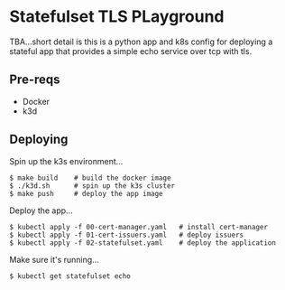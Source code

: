 # Statefulset TLS PLayground

TBA...short detail is this is a python app and k8s config for
deploying a stateful app that provides a simple echo service over tcp
with tls.

## Pre-reqs
- Docker
- k3d

## Deploying

Spin up the k3s environment...

```
$ make build    # build the docker image
$ ./k3d.sh      # spin up the k3s cluster
$ make push     # deploy the app image
```

Deploy the app...

```
$ kubectl apply -f 00-cert-manager.yaml   # install cert-manager
$ kubectl apply -f 01-cert-issuers.yaml   # deploy issuers
$ kubectl apply -f 02-statefulset.yaml    # deploy the application
```

Make sure it's running...

```
$ kubectl get statefulset echo
```

